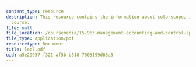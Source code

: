 ```yaml
---
content_type: resource
description: This resource contains the information about colorscope, inc in this
  course.
file: null
file_location: /coursemedia/15-963-management-accounting-and-control-spring-2007/a5e29957f321af5bb8187003199d68a3_lec7.pdf
file_type: application/pdf
resourcetype: Document
title: lec7.pdf
uid: a5e29957-f321-af5b-b818-7003199d68a3
---
```

